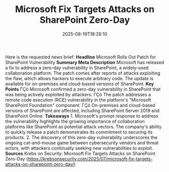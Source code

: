 ﻿---
title: "Microsoft Fix Targets Attacks on SharePoint Zero-Day"
date: "2025-08-19T18:28:10"
category: "Markets"
summary: ""
slug: "microsoft fix targets attacks on sharepoint zeroday"
source_urls:
  - "https://krebsonsecurity.com/2025/07/microsoft-fix-targets-attacks-on-sharepoint-zero-day/"
seo:
  title: "Microsoft Fix Targets Attacks on SharePoint Zero-Day | Hash n Hedge"
  description: ""
  keywords: ["news", "markets", "brief"]
---
Here is the requested news brief:  **Headline** Microsoft Rolls Out Patch for SharePoint Vulnerability  **Summary Meta Description** Microsoft has released a fix to address a zero-day vulnerability in SharePoint, a widely-used collaboration platform. The patch comes after reports of attacks exploiting the flaw, which allows hackers to execute arbitrary code. The update is available for on-premises and cloud-based versions of SharePoint.  **Key Points**  ΓÇó Microsoft confirmed a zero-day vulnerability in SharePoint that was being actively exploited by attackers. ΓÇó The patch addresses a remote code execution (RCE) vulnerability in the platform's "Microsoft SharePoint Foundation" component. ΓÇó On-premises and cloud-based versions of SharePoint are affected, including SharePoint Server 2019 and SharePoint Online.  **Takeaways**  1. Microsoft's prompt response to address the vulnerability highlights the growing importance of collaboration platforms like SharePoint as potential attack vectors. The company's ability to quickly release a patch demonstrates its commitment to securing its products. 2. The discovery of this zero-day vulnerability underscores the ongoing cat-and-mouse game between cybersecurity vendors and threat actors, with attackers continually seeking new vulnerabilities to exploit.  **Sources** Krebs on Security: Microsoft Fix Targets Attacks on SharePoint Zero-Day (https://krebsonsecurity.com/2025/07/microsoft-fix-targets-attacks-on-sharepoint-zero-day/) 
